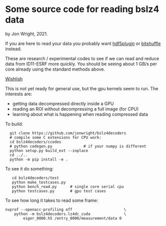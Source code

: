 
# Some source code for reading bslz4 data

by Jon Wright, 2021.

If you are here to read your data you probably want 
[hdf5plugin](https://pypi.org/project/hdf5plugin/) or
[bitshuffle](https://pypi.org/project/bitshuffle/) instead.

These are research / experimental codes to see if we can read and reduce 
data from ID11-ESRF more quickly.
You should be seeing about 1 GB/s per core already using the standard 
methods above.

[Wishlish](doc/wishlist.md)

This is not yet ready for general use, but the gpu kernels seem to run.
The interests are:

- getting data decompressed directly inside a GPU
- reading an ROI without decompressing a full image (for CPU)
- learning about what is happening when reading compressed data

To build:
```
  git clone https://github.com/jonwright/bslz4decoders
  # compile some C extensions for CPU work:
  cd bslz4decoders/ccodes
  # python codegen.py              # if your numpy is different 
  python setup.py build_ext --inplace
  cd ../..
  python -m pip install -e .
```

To see it do something:
```
   cd bslz4decoders/test
   python make_testcases.py
   python bench_read.py      # single core serial cpu 
   python testcases.py       # gpu test cases
```

To see how long it takes to read some frame:
```
nvprof --openacc-profiling off                       \
    python -m bslz4decoders.lz4dc_cuda               \
        eiger_0000.h5 /entry_0000/measurement/data 0
```
